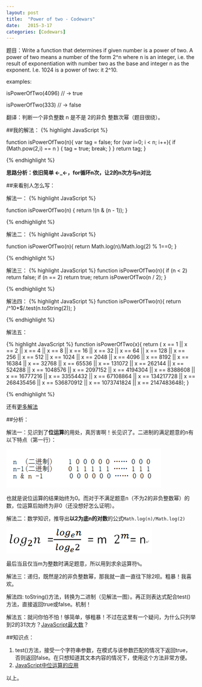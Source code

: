 ```yaml
---
layout: post
title:  "Power of two - Codewars"
date:   2015-3-17 
categories: [Codewars]
---
```



题目：Write a function that determines if given number is a power of two. A power of two means a number of the form 2^n where n is an integer, i.e. the result of exponentiation with number two as the base and integer n as the exponent. I.e. 1024 is a power of two: it 2^10.


examples:

isPowerOfTwo(4096) // -> true

isPowerOfTwo(333)  // -> false

翻译：判断一个非负整数 n 是不是 2的非负 整数次幂（题目很绕）。

##我的解法：
{% highlight JavaScript %}

function isPowerOfTwo(n){
	var tag = false;
  	for (var i=0; i < n; i++){
  		if (Math.pow(2,i) == n ) {
  			tag = true;
  			break;
  		}
  	}
  	return tag;
}

{% endhighlight %}

**思路分析：依旧简单 ←_←，for循环n次，让2的n次方与n对比**

##来看别人怎么写：

解法一：
{% highlight JavaScript %}

function isPowerOfTwo(n) {
  return !(n & (n - 1));
}

{% endhighlight %}

解法二：
{% highlight JavaScript %}

function isPowerOfTwo(n){
  return Math.log(n)/Math.log(2) % 1==0;
}

{% endhighlight %}

解法三：
{% highlight JavaScript %}
function isPowerOfTwo(n){
  if (n < 2) return false;
  if (n == 2) return true;
  return isPowerOfTwo(n / 2);
}

{% endhighlight %}

解法四：
{% highlight JavaScript %}
function isPowerOfTwo(n){
  return /^10*$/.test(n.toString(2));
}

{% endhighlight %}

解法五：

{% highlight JavaScript %}
function isPowerOfTwo(x){
   return (
   x == 1 || x == 2 || x == 4 || x == 8 || x == 16 || x == 32 ||
   x == 64 || x == 128 || x == 256 || x == 512 || x == 1024 ||
   x == 2048 || x == 4096 || x == 8192 || x == 16384 ||
   x == 32768 || x == 65536 || x == 131072 || x == 262144 ||
   x == 524288 || x == 1048576 || x == 2097152 ||
   x == 4194304 || x == 8388608 || x == 16777216 ||
   x == 33554432 || x == 67108864 || x == 134217728 ||
   x == 268435456 || x == 536870912 || x == 1073741824 ||
   x == 2147483648);
}

{% endhighlight %}

还有[更多解法](http://www.codewars.com/kata/534d0a229345375d520006a0)

##分析：

解法一：见识到了**位运算**的用处，真厉害啊！长见识了。二进制的满足题意的n有以下特点（第一行）：

![](/images/posts/20150317230856.png)

也就是说位运算的结果始终为0。而对于不满足题意n（不为2的非负整数幂）的数，位运算后始终为非0（还没想好怎么证明）。

解法二：数学知识，推导出**以2为底n的对数**的公式`Math.log(n)/Math.log(2)` 

![](/images/posts/20150317224203.png)

最后当且仅当m为整数时满足题意，所以用到求余运算符`%`。

解法三：递归，既然是2的非负整数幂，那我就一直一直往下除2呗。粗暴！我喜欢。

解法四: toString()方法，转换为二进制（见解法一图）。再正则表达式配合test()方法，直接返回true或false。机制！

解法五：就问你怕不怕！够简单，够粗暴！不过在这里有一个疑问，为什么只列举到2的31次方？[JavaScript最大数](https://cnodejs.org/topic/4fb3722c1975fe1e132b5a9a)？

##知识点：
1. test()方法，接受一个字符串参数，在模式与该参数匹配的情况下返回true，否则返回false。在只想知道其文本内容的情况下，使用这个方法非常方便。
2. [JavaScript中位运算的应用](http://www.zhihu.com/question/21592697)

以上。



